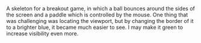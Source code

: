 A skeleton for a breakout game, in which a ball bounces around the sides of the screen and a paddle which is controlled by the mouse. One thing that was challenging was locating the viewport, but by changing the border of it to a brighter blue, it became much easier to see. I may make it green to increase visibility even more.